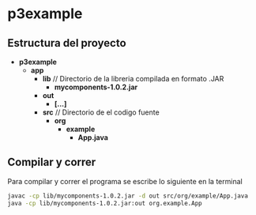 # p3example

## Estructura del proyecto
- **p3example**
    - **app**
        - **lib**   // Directorio de la libreria compilada en formato .JAR
            - **mycomponents-1.0.2.jar**
        - **out**
            - **[...]**
        - **src**   // Directorio de el codigo fuente
            - **org**
                - **example**
                    - **App.java**

## Compilar y correr
Para compilar y correr el programa se escribe lo siguiente en la terminal
```zsh
javac -cp lib/mycomponents-1.0.2.jar -d out src/org/example/App.java
java -cp lib/mycomponents-1.0.2.jar:out org.example.App
```


